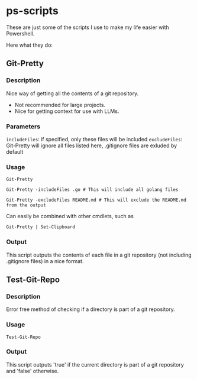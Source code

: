 # ps-scripts

These are just some of the scripts I use to make my life easier with Powershell.

Here what they do:

## Git-Pretty
### Description
Nice way of getting all the contents of a git repository. 
- Not recommended for large projects.
- Nice for getting context for use with LLMs.

### Parameters
`includeFiles`: if specified, only these files will be included
`excludeFiles`: Git-Pretty will ignore all files listed here, .gitignore files are exluded by default

### Usage
```
Git-Pretty
```
```
Git-Pretty -includeFiles .go # This will include all golang files
```
```
Git-Pretty -excludeFiles README.md # This will exclude the README.md from the output
```

Can easily be combined with other cmdlets, such as
```
Git-Pretty | Set-Clipboard
```

### Output
This script outputs the contents of each file in a git repository (not including .gitignore files) in a nice format.


## Test-Git-Repo
### Description
Error free method of checking if a directory is part of a git repository.

### Usage
```
Test-Git-Repo
```

### Output
This script outputs 'true' if the current directory is part of a git repository and 'false' otherwise.
